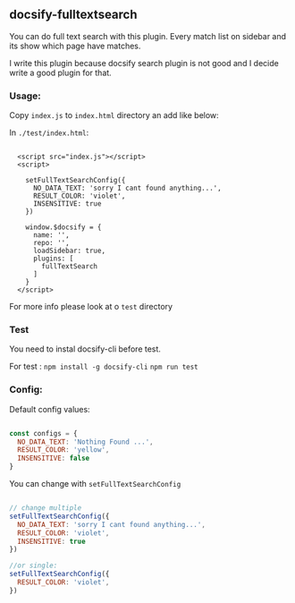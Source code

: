 ## docsify-fulltextsearch

You can do full text search with this plugin.
Every match list on sidebar and its show which page have matches.

I write this plugin because docsify search plugin is not good and I decide write a good plugin for that.

### Usage:
Copy `index.js` to `index.html` directory an add like below: 

In `./test/index.html`:
```javascirpt

  <script src="index.js"></script>
  <script>

    setFullTextSearchConfig({
      NO_DATA_TEXT: 'sorry I cant found anything...',
      RESULT_COLOR: 'violet',
      INSENSITIVE: true
    })
    
    window.$docsify = {
      name: '',
      repo: '',
      loadSidebar: true,
      plugins: [
        fullTextSearch
      ]
    }
  </script>

```

For more info please look at o `test` directory
### Test

You need to instal docsify-cli before test.

For test :
`npm install -g docsify-cli`
`npm run test`  

### Config:

Default config values:

```javascript

const configs = {
  NO_DATA_TEXT: 'Nothing Found ...',
  RESULT_COLOR: 'yellow',
  INSENSITIVE: false
}

```

You can change with `setFullTextSearchConfig`

```javascript

// change multiple
setFullTextSearchConfig({
  NO_DATA_TEXT: 'sorry I cant found anything...',
  RESULT_COLOR: 'violet',
  INSENSITIVE: true
})

//or single: 
setFullTextSearchConfig({
  RESULT_COLOR: 'violet',
})


```


